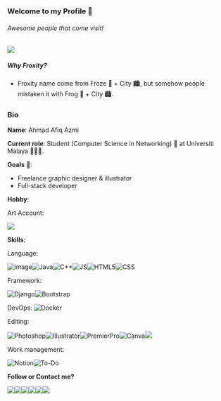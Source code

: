### Welcome to my Profile 👋 

###### Awesome people that come visit!

<a href="#"><img src="https://badges.pufler.dev/visits/froxity/froxity"></a>

##### Why Froxity?
- Froxity name come from Froze 🥶 + City 🏙️, but somehow people mistaken it with Frog 🐸 + City 🏙️.

### Bio

**Name**: Ahmad Afiq Azmi

**Current role**: Student (Computer Science in Networking) 📶 at Universiti Malaya 👨🏼‍🎓.

**Goals** 🎯: 
- Freelance graphic designer & illustrator
- Full-stack developer

**Hobby**:

Art Account:

<a href="https://www.deviantart.com/nzon"><img src="https://img.shields.io/badge/DeviantArt-05CC47?style=for-the-badge&logo=deviantart&logoColor=white"></a>

**Skills**:

Language:

![image](https://img.shields.io/badge/Python-FFD43B?style=for-the-badge&logo=python&logoColor=darkgreen)![Java](https://img.shields.io/badge/Java-ED8B00?style=for-the-badge&logo=java&logoColor=white)![C++](https://img.shields.io/badge/C%2B%2B-00599C?style=for-the-badge&logo=c%2B%2B&logoColor=white)![JS](https://img.shields.io/badge/JavaScript-323330?style=for-the-badge&logo=javascript&logoColor=F7DF1E)![HTML5](https://img.shields.io/badge/HTML5-E34F26?style=for-the-badge&logo=html5&logoColor=white)![CSS](https://img.shields.io/badge/CSS3-1572B6?style=for-the-badge&logo=css3&logoColor=white)![]()![]()

Framework:

![Django](https://img.shields.io/badge/Django-092E20?style=for-the-badge&logo=django&logoColor=green)![Bootstrap](https://img.shields.io/badge/Bootstrap-563D7C?style=for-the-badge&logo=bootstrap&logoColor=white)

DevOps:
![Docker](https://img.shields.io/badge/Docker-2CA5E0?style=for-the-badge&logo=docker&logoColor=white)

Editing:

![Photoshop](https://img.shields.io/badge/Adobe%20Photoshop-31A8FF?style=for-the-badge&logo=Adobe%20Photoshop&logoColor=black)![Illustrator](https://img.shields.io/badge/Adobe%20Illustrator-FF9A00?style=for-the-badge&logo=adobe%20illustrator&logoColor=white)![PremierPro](https://img.shields.io/badge/Adobe%20Premiere%20Pro-9999FF?style=for-the-badge&logo=Adobe%20Premiere%20Pro&logoColor=white)![Canva](https://img.shields.io/badge/Canva-%2300C4CC.svg?&style=for-the-badge&logo=Canva&logoColor=white)<a href="https://firealpaca.com/"><img src="https://img.shields.io/badge/-FireAlpaca-orange?style=for-the-badge"></a>

Work management:

![Notion](https://img.shields.io/badge/Notion-000000?style=for-the-badge&logo=notion&logoColor=white)![To-Do](https://img.shields.io/badge/-To_Do-blue?style=for-the-badge&logo=microsoft)

**Follow or Contact me?**

<a href="https://www.linkedin.com/in/ahmadafiqazmi31/"><img src="https://img.shields.io/badge/LinkedIn-0077B5?style=for-the-badge&logo=linkedin&logoColor=white"><a href="https://github.com/froxity"><img src="https://img.shields.io/badge/GitHub-100000?style=for-the-badge&logo=github&logoColor=white"><a href="mailto:ahmad_afiq53@yahoo.com"><img src="https://img.shields.io/badge/-Yahoo-purple?style=for-the-badge&logo=yahoo"></a><a href="mailto:tapaigamerz@gmail.com"><img src="https://img.shields.io/badge/Gmail-D14836?style=for-the-badge&logo=gmail&logoColor=white"></a><a href="https://www.youtube.com/channel/UC3yE3FDL3ek5Nq31h3pDY5A"><img src="https://img.shields.io/badge/YouTube-FF0000?style=for-the-badge&logo=youtube&logoColor=white"></a><a href="https://steamcommunity.com/id/froxity"><img src="https://img.shields.io/badge/Steam-000000?style=for-the-badge&logo=steam&logoColor=white"></a>

